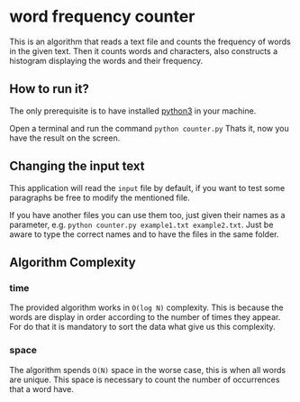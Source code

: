 # word frequency counter
This is an algorithm that reads a text file and counts the frequency of words in the given text. 
Then it counts words and characters, also constructs a histogram displaying the words and their frequency.


## How to run it?
The only prerequisite is to have installed [python3](https://realpython.com/installing-python/) in your machine.

Open a terminal and run the command 
```python counter.py```
Thats it, now you have the result on the screen.


## Changing the input text
This application will read the ``input`` file by default,
if you want to test some paragraphs be free to modify the mentioned file.

If you have another files you can use them too, just given their names as a parameter, e.g.
```python counter.py example1.txt example2.txt```.
Just be aware to type the correct names and to have the files in the same folder.


## Algorithm Complexity

### time
The provided algorithm works in ``O(log N)`` complexity. 
This is because the words are display in order according to the number of times they appear.
For do that it is mandatory to sort the data what give us this complexity.

### space
The algorithm spends ``O(N)`` space in the worse case, this is when all words are unique.
This space is necessary to count the number of occurrences that a word have.
